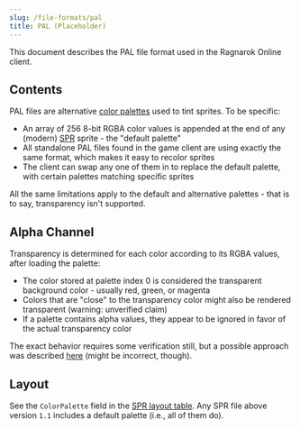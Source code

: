 ```yaml
---
slug: /file-formats/pal
title: PAL (Placeholder)
---
```


This document describes the PAL file format used in the Ragnarok Online client.

## Contents

PAL files are alternative [color palettes](<https://en.wikipedia.org/wiki/Palette_(computing)>) used to tint sprites. To be specific:

- An array of 256 8-bit RGBA color values is appended at the end of any (modern) [SPR](/file-formats/spr) sprite - the "default palette"
- All standalone PAL files found in the game client are using exactly the same format, which makes it easy to recolor sprites
- The client can swap any one of them in to replace the default palette, with certain palettes matching specific sprites

All the same limitations apply to the default and alternative palettes - that is to say, transparency isn't supported.

## Alpha Channel

Transparency is determined for each color according to its RGBA values, after loading the palette:

- The color stored at palette index 0 is considered the transparent background color - usually red, green, or magenta
- Colors that are "close" to the transparency color might also be rendered transparent (warning: unverified claim)
- If a palette contains alpha values, they appear to be ignored in favor of the actual transparency color

The exact behavior requires some verification still, but a possible approach was described [here](https://github.com/rdw-archive/RagnarokFileFormats/blob/master/PAL.MD) (might be incorrect, though).

## Layout

See the `ColorPalette` field in the [SPR layout table](/file-formats/spr#layout). Any SPR file above version `1.1` includes a default palette (i.e., all of them do).
